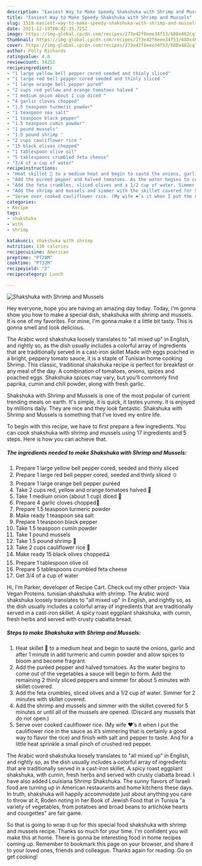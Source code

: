 ```yaml
---
description: "Easiest Way to Make Speedy Shakshuka with Shrimp and Mussels"
title: "Easiest Way to Make Speedy Shakshuka with Shrimp and Mussels"
slug: 1518-easiest-way-to-make-speedy-shakshuka-with-shrimp-and-mussels
date: 2021-12-19T00:42:35.725Z
image: https://img-global.cpcdn.com/recipes/273e42f8eee34f53/680x482cq70/shakshuka-with-shrimp-and-mussels-recipe-main-photo.jpg
thumbnail: https://img-global.cpcdn.com/recipes/273e42f8eee34f53/680x482cq70/shakshuka-with-shrimp-and-mussels-recipe-main-photo.jpg
cover: https://img-global.cpcdn.com/recipes/273e42f8eee34f53/680x482cq70/shakshuka-with-shrimp-and-mussels-recipe-main-photo.jpg
author: Polly Richards
ratingvalue: 4.8
reviewcount: 34252
recipeingredient:
- "1 large yellow bell pepper cored seeded and thinly sliced"
- "1 large red bell pepper cored seeded and thinly sliced "
- "1 large orange bell pepper pured"
- "2 cups red yellow and orange tomatoes halved "
- "1 medium onion about 1 cup diced "
- "4 garlic cloves chopped"
- "1.5 teaspoon turmeric powder"
- "1 teaspoon sea salt"
- "1 teaspoon black pepper"
- "1.5 teaspoon cumin powder"
- "1 pound mussels"
- "1.5 pound shrimp "
- "2 cups cauliflower rice "
- "15 black olives chopped"
- "1 tablespoon olive oil"
- "5 tablespoons crumbled feta cheese"
- "3/4 of a cup of water"
recipeinstructions:
- "Heat skillet 🍳 to a medium heat and begin to sauté the onions, garlic and after 1 minute in add turmeric and cumin powder and allow spices to bloom and become fragrant."
- "Add the puréed pepper and halved tomatoes. As the water begins to come out of the vegetables a sauce will begin to form. Add the remaining 2 thinly sliced peppers and simmer for about 5 minutes with skillet covered."
- "Add the feta crumbles, sliced olives and a 1/2 cup of water. Simmer for 2 minutes with skillet covered."
- "Add the shrimp and mussels and simmer with the skillet covered for 5 minutes or until all of the mussels are opened. (Discard any mussels that do not open.)"
- "Serve over cooked cauliflower rice. (My wife ❤️’s it when I put the cauliflower rice in the sauce as it’s simmering that is certainly a good way to flavor the rice) and finish with salt and pepper to taste. And for a little heat sprinkle a small pinch of crushed red pepper."
categories:
- Recipe
tags:
- shakshuka
- with
- shrimp

katakunci: shakshuka with shrimp 
nutrition: 130 calories
recipecuisine: American
preptime: "PT28M"
cooktime: "PT32M"
recipeyield: "2"
recipecategory: Lunch

---
```



![Shakshuka with Shrimp and Mussels](https://img-global.cpcdn.com/recipes/273e42f8eee34f53/680x482cq70/shakshuka-with-shrimp-and-mussels-recipe-main-photo.jpg)

Hey everyone, hope you are having an amazing day today. Today, I'm gonna show you how to make a special dish, shakshuka with shrimp and mussels. It is one of my favorites. For mine, I'm gonna make it a little bit tasty. This is gonna smell and look delicious.

The Arabic word shakshuka loosely translates to &#34;all mixed up&#34; in English, and rightly so, as the dish usually includes a colorful array of ingredients that are traditionally served in a cast-iron skillet Made with eggs poached in a bright, peppery tomato sauce, it is a staple of Tunisian home cooking Shrimp. This classic, traditional shakshuka recipe is perfect for breakfast or any meal of the day. A combination of tomatoes, onions, spices and poached eggs. Shakshuka spices may vary, but you&#39;ll commonly find paprika, cumin and chili powder, along with fresh garlic.

Shakshuka with Shrimp and Mussels is one of the most popular of current trending meals on earth. It's simple, it is quick, it tastes yummy. It is enjoyed by millions daily. They are nice and they look fantastic. Shakshuka with Shrimp and Mussels is something that I've loved my entire life.


To begin with this recipe, we have to first prepare a few ingredients. You can cook shakshuka with shrimp and mussels using 17 ingredients and 5 steps. Here is how you can achieve that.

<!--inarticleads1-->

##### The ingredients needed to make Shakshuka with Shrimp and Mussels:

1. Prepare 1 large yellow bell pepper cored, seeded and thinly sliced
1. Prepare 1 large red bell pepper cored, seeded and thinly sliced 🫑
1. Prepare 1 large orange bell pepper puréed
1. Take 2 cups red, yellow and orange tomatoes halved 🍅
1. Take 1 medium onion (about 1 cup) diced 🧅
1. Prepare 4 garlic cloves chopped🧄
1. Prepare 1.5 teaspoon turmeric powder
1. Make ready 1 teaspoon sea salt
1. Prepare 1 teaspoon black pepper
1. Take 1.5 teaspoon cumin powder
1. Take 1 pound mussels
1. Take 1.5 pound shrimp 🍤
1. Take 2 cups cauliflower rice 🍚
1. Make ready 15 black olives chopped🫒
1. Prepare 1 tablespoon olive oil
1. Prepare 5 tablespoons crumbled feta cheese
1. Get 3/4 of a cup of water


Hi, I&#39;m Parker, developer of Recipe Cart. Check out my other project- Vaia Vegan Proteins. tunisian shakshuka with shrimp. The Arabic word shakshuka loosely translates to &#34;all mixed up&#34; in English, and rightly so, as the dish usually includes a colorful array of ingredients that are traditionally served in a cast-iron skillet. A spicy roast eggplant shakshuka, with cumin, fresh herbs and served with crusty ciabatta bread. 

<!--inarticleads2-->

##### Steps to make Shakshuka with Shrimp and Mussels:

1. Heat skillet 🍳 to a medium heat and begin to sauté the onions, garlic and after 1 minute in add turmeric and cumin powder and allow spices to bloom and become fragrant.
1. Add the puréed pepper and halved tomatoes. As the water begins to come out of the vegetables a sauce will begin to form. Add the remaining 2 thinly sliced peppers and simmer for about 5 minutes with skillet covered.
1. Add the feta crumbles, sliced olives and a 1/2 cup of water. Simmer for 2 minutes with skillet covered.
1. Add the shrimp and mussels and simmer with the skillet covered for 5 minutes or until all of the mussels are opened. (Discard any mussels that do not open.)
1. Serve over cooked cauliflower rice. (My wife ❤️’s it when I put the cauliflower rice in the sauce as it’s simmering that is certainly a good way to flavor the rice) and finish with salt and pepper to taste. And for a little heat sprinkle a small pinch of crushed red pepper.


The Arabic word shakshuka loosely translates to &#34;all mixed up&#34; in English, and rightly so, as the dish usually includes a colorful array of ingredients that are traditionally served in a cast-iron skillet. A spicy roast eggplant shakshuka, with cumin, fresh herbs and served with crusty ciabatta bread. I have also added Louisiana Shrimp Shakshuka. The sunny flavors of Israeli food are turning up in American restaurants and home kitchens these days. In truth, shakshuka will happily accommodate just about anything you care to throw at it, Roden noting in her Book of Jewish Food that in Tunisia &#34;a variety of vegetables, from potatoes and broad beans to artichoke hearts and courgettes&#34; are fair game. 

So that is going to wrap it up for this special food shakshuka with shrimp and mussels recipe. Thanks so much for your time. I'm confident you will make this at home. There is gonna be interesting food in home recipes coming up. Remember to bookmark this page on your browser, and share it to your loved ones, friends and colleague. Thanks again for reading. Go on get cooking!
